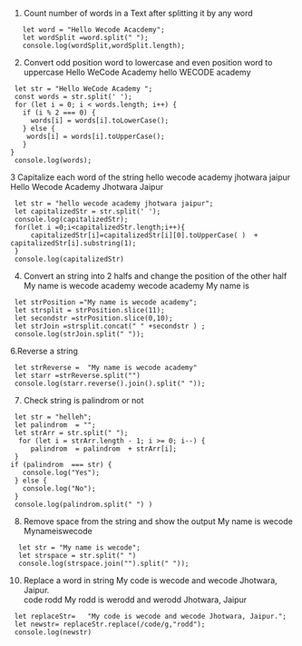 
  1. Count number of words in a Text after splitting it by any word
 ```
    let word = "Hello Wecode Acacdemy";
    let wordSplit =word.split(" ");
    console.log(wordSplit,wordSplit.length);
 ```


 2. Convert odd position word to lowercase and even position word to uppercase
 Hello WeCode Academy 
 hello WECODE academy
```
 let str = "Hello WeCode Academy ";
 const words = str.split(' ');
 for (let i = 0; i < words.length; i++) {
   if (i % 2 === 0) {
     words[i] = words[i].toLowerCase();
   } else {
    words[i] = words[i].toUpperCase();
   }
}
 console.log(words);
```

 3 Capitalize each word of the string 
 hello wecode academy jhotwara jaipur 
 Hello Wecode Academy Jhotwara Jaipur 
```
 let str = "hello wecode academy jhotwara jaipur";
 let capitalizedStr = str.split(' ');
 console.log(capitalizedStr);
 for(let i =0;i<capitalizedStr.length;i++){
     capitalizedStr[i]=capitalizedStr[i][0].toUpperCase( )  + capitalizedStr[i].substring(1);
 }
 console.log(capitalizedStr)
```

 4. Convert an string into 2 halfs and change the position of the other half 
    My name is wecode academy
    wecode academy My name is 
```
 let strPosition ="My name is wecode academy";
 let strsplit = strPosition.slice(11);
 let secondstr =strPosition.slice(0,10);
 let strJoin =strsplit.concat(" " +secondstr ) ;
 console.log(strJoin.split(" "));
```

 6.Reverse a string 
```
 let strReverse =  "My name is wecode academy"
 let starr =strReverse.split("")
 console.log(starr.reverse().join().split(" "));
```

 7. Check string is palindrom or not
```
 let str = "helleh";
 let palindrom  = "";
 let strArr = str.split(" ");
  for (let i = strArr.length - 1; i >= 0; i--) {
     palindrom  = palindrom  + strArr[i];
 }
if (palindrom  === str) {
   console.log("Yes");
 } else {
   console.log("No");
 }
 console.log(palindrom.split(" ") )
```
8. Remove space from the string and show the output My name is wecode Mynameiswecode
```
  let str = "My name is wecode";
  let strspace = str.split(" ")
  console.log(strspace.join("").split(" "));
```
 10. Replace a word in string 
   My code is wecode and wecode Jhotwara, Jaipur.  
   code rodd
    My rodd is werodd and werodd Jhotwara, Jaipur
```
 let replaceStr=   "My code is wecode and wecode Jhotwara, Jaipur.";
 let newstr= replaceStr.replace(/code/g,"rodd");
 console.log(newstr)
